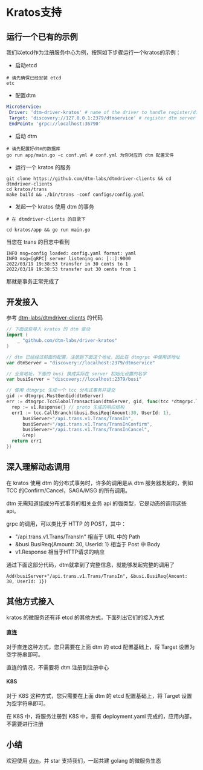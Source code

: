 # Kratos支持

## 运行一个已有的示例

我们以etcd作为注册服务中心为例，按照如下步骤运行一个kratos的示例：

- 启动etcd

```shell
# 请先确保已经安装 etcd
etc
```

- 配置dtm

```yaml
MicroService:
 Driver: 'dtm-driver-kratos' # name of the driver to handle register/discover
 Target: 'discovery://127.0.0.1:2379/dtmservice' # register dtm server to this url
 EndPoint: 'grpc://localhost:36790'
```

- 启动 dtm

```shell
# 请先配置好dtm的数据库
go run app/main.go -c conf.yml # conf.yml 为你对应的 dtm 配置文件
```

- 运行一个 kratos 的服务

```shell
git clone https://github.com/dtm-labs/dtmdriver-clients && cd dtmdriver-clients
cd kratos/trans
make build && ./bin/trans -conf configs/config.yaml
```

- 发起一个 kratos 使用 dtm 的事务

```
# 在 dtmdriver-clients 的目录下

cd kratos/app && go run main.go
```

当您在 trans 的日志中看到

```
INFO msg=config loaded: config.yaml format: yaml
INFO msg=[gRPC] server listening on: [::]:9000
2022/03/19 19:38:53 transfer in 30 cents to 1
2022/03/19 19:38:53 transfer out 30 cents from 1
```

那就是事务正常完成了



## 开发接入

参考 [dtm-labs/dtmdriver-clients](https://github.com/dtm-labs/dtmdriver-clients/blob/main/gozero/app/main.go) 的代码

```go
// 下面这些导入 kratos 的 dtm 驱动
import (
	_ "github.com/dtm-labs/driver-kratos"
)

// dtm 已经经过前面的配置，注册到下面这个地址，因此在 dtmgrpc 中使用该地址
var dtmServer = "discovery://localhost:2379/dtmservice"

// 业务地址，下面的 busi 换成实际在 server 初始化设置的名字
var busiServer = "discovery://localhost:2379/busi" 

// 使用 dtmgrpc 生成一个 tcc 分布式事务并提交
gid := dtmgrpc.MustGenGid(dtmServer)
err := dtmgrpc.TccGlobalTransaction(dtmServer, gid, func(tcc *dtmgrpc.TccGrpc) err {
  rep := v1.Response{} // proto 生成的响应结构
  err1 := tcc.CallBranch(&busi.BusiReq{Amount:30, UserId: 1},
      busiServer+"/api.trans.v1.Trans/TransIn",
      busiServer+"/api.trans.v1.Trans/TransInConfirm",
      busiServer+"/api.trans.v1.Trans/TransInCancel",
      &rep)
  return err1
})
```

## 深入理解动态调用

在 kratos 使用 dtm 的分布式事务时，许多的调用是从 dtm 服务器发起的，例如 TCC 的Confirm/Cancel，SAGA/MSG 的所有调用。

dtm 无需知道组成分布式事务的相关业务 api 的强类型，它是动态的调用这些api。

grpc 的调用，可以类比于 HTTP 的 POST，其中：

- "/api.trans.v1.Trans/TransIn" 相当于 URL 中的 Path
- &busi.BusiReq{Amount: 30, UserId: 1} 相当于 Post 中 Body
- v1.Response 相当于HTTP请求的响应

通过下面这部分代码，dtm就拿到了完整信息，就能够发起完整的调用了

`Add(busiServer+"/api.trans.v1.Trans/TransIn", &busi.BusiReq{Amount: 30, UserId: 1})`

## 其他方式接入

kratos 的微服务还有非 etcd 的其他方式，下面列出它们的接入方式

#### 直连

对于直连这种方式，您只需要在上面 dtm 的 etcd 配置基础上，将 Target 设置为空字符串即可。

直连的情况，不需要将 dtm 注册到注册中心

#### K8S

对于 K8S 这种方式，您只需要在上面 dtm 的 etcd 配置基础上，将 Target 设置为空字符串即可。

在 K8S 中，将服务注册到 K8S 中，是有 deployment.yaml 完成的，应用内部，不需要进行注册

## 小结

欢迎使用 [dtm](https://github.com/dtm-labs/dtm)，并 star 支持我们，一起共建 golang 的微服务生态